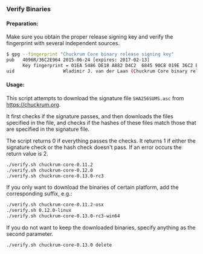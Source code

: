 ### Verify Binaries

#### Preparation:

Make sure you obtain the proper release signing key and verify the fingerprint with several independent sources.

```sh
$ gpg --fingerprint "Chuckrum Core binary release signing key"
pub   4096R/36C2E964 2015-06-24 [expires: 2017-02-13]
      Key fingerprint = 01EA 5486 DE18 A882 D4C2  6845 90C8 019E 36C2 E964
uid                  Wladimir J. van der Laan (Chuckrum Core binary release signing key) <laanwj@gmail.com>
```

#### Usage:

This script attempts to download the signature file `SHA256SUMS.asc` from https://chuckrum.org.

It first checks if the signature passes, and then downloads the files specified in the file, and checks if the hashes of these files match those that are specified in the signature file.

The script returns 0 if everything passes the checks. It returns 1 if either the signature check or the hash check doesn't pass. If an error occurs the return value is 2.


```sh
./verify.sh chuckrum-core-0.11.2
./verify.sh chuckrum-core-0.12.0
./verify.sh chuckrum-core-0.13.0-rc3
```

If you only want to download the binaries of certain platform, add the corresponding suffix, e.g.:

```sh
./verify.sh chuckrum-core-0.11.2-osx
./verify.sh 0.12.0-linux
./verify.sh chuckrum-core-0.13.0-rc3-win64
```

If you do not want to keep the downloaded binaries, specify anything as the second parameter.

```sh
./verify.sh chuckrum-core-0.13.0 delete
```
